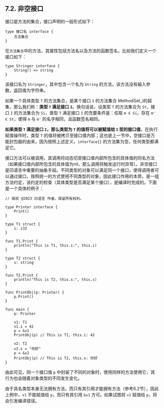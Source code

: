 ## 7.2. 非空接口

接口是方法的集合，接口声明的一般形式如下：
```wa
type 接口名 interface {
    方法集合
}
```

在`方法集合`中的方法，其属性包括方法名以及方法的函数签名，比如我们定义一个接口如下：
```wa
type Stringer interface {
    String() => string
}
```

该接口名为 `Stringer`，其中包含一个名为 `String` 的方法，该方法没有输入参数，返回值为字符串。

如果一个具体类型 `T` 的方法集合，是某个接口 `I` 的方法集合 MethodSet_i的超集，那么我们称：**类型 `T` 满足接口 `I`**。换句话说，设类型 `T` 的方法集合为 `St`，接口 `I` 的方法集合为 `Si`，类型 `T` 满足接口 `I` 的充要条件是：任取 `m ∈ Si`，存在 `m' ∈ St`，使得 `m` 与 `m'` 的名字相同，且函数签名相同。

**如果类型 `T` 满足接口 `I`，那么类型为 `T` 的值将可以被赋值给 `I` 型的接口值**，在执行赋值操作时，类型 `T` 的值将被拷贝至接口值内部；这也是上一节中，空接口是万能封包器的由来，因为按照上述定义，`interface{}` 的方法集为空，任何类型都满足它。

接口方法可以被调用，其调用将动态切至接口值内部所包含的具体值的同名方法（如果接口值内部所包含的具体值为nil，那么调用将触发运行时异常）。非空接口是凹语言中重要的抽象手段。不同类型的对象可以满足同一个接口，使得调用者可以通过接口，按照统一的方式使用不同类型的对象，因此接口作用的本质，是一组方法约定，该约定的检查（具体类型是否满足某个接口），是编译时完成的。下面是一个具体的例子：
```wa
// 版权 @2023 凹语言 作者。保留所有权利。

type Printer interface {
    Print()
}

type T1 struct {
    i: i32
}

func T1.Print {
    println("This is T1, this.i:", this.i)
}

type T2 struct {
    s: string
}

func T2.Print {
    println("This is T2, this.s:", this.s)
}

func PrintObj(p: Printer) {
    p.Print()
}

func main {
    p: Printer

    v1: T1
    v1.i = 42
    p = &v1
    PrintObj(p) // This is T1, this.i: 42

    v2: T2
    v2.s = "你好"
    p = &v2
    PrintObj(p) // This is T2, this.s: 你好
}
```

由此可见，同一个接口值 `p` 中封装了不同的对象时，使用同样的方法使用它，其行为也会随着对象类型的不同发生变化。

由于具名类型本身无法拥有方法，而只有其引用才能拥有方法（参考6.2节），因此上例中，`v1` 不能赋值给 `p`，而只有其引用 `&v1` 方可。如果试图将 `v1` 赋值给 `p`，将会引发编译错误。